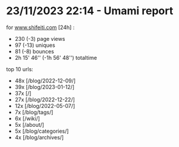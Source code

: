 # 23/11/2023 22:14 - Umami report
for www.shifeiti.com [24h] :

 - 230 (-3) page views
 - 97 (-13) uniques
 - 81 (-8) bounces
 - 2h 15' 46'' (-1h 56' 48'') totaltime


top 10 urls:
 - 48x [/blog/2022-12-09/]
 - 39x [/blog/2023-01-12/]
 - 37x [/]
 - 27x [/blog/2022-12-22/]
 - 12x [/blog/2022-05-07/]
 - 7x [/blog/tags/]
 - 6x [/wiki/]
 - 5x [/about/]
 - 5x [/blog/categories/]
 - 4x [/blog/archives/]


